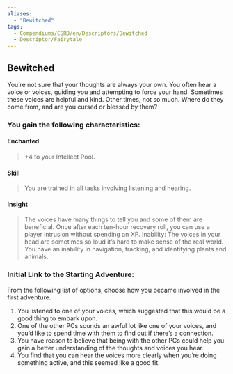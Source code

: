 ```yaml
---
aliases:
  - "Bewitched"
tags:
  - Compendiums/CSRD/en/Descriptors/Bewitched
  - Descriptor/Fairytale
---
```


## Bewitched  
You’re not sure that your thoughts are always your own. You often hear a voice or voices, guiding you and attempting to force your hand. Sometimes these voices are helpful and kind. Other times, not so much. Where do they come from, and are you cursed or blessed by them?
### You gain the following characteristics:
#### Enchanted
>+4 to your Intellect Pool.
#### Skill 
>You are trained in all tasks involving listening and hearing.
#### Insight
>The voices have many things to tell you and some of them are beneficial. Once after each ten-hour recovery roll, you can use a player intrusion without spending an XP.
Inability: The voices in your head are sometimes so loud it’s hard to make sense of the real world. You have an inability in navigation, tracking, and identifying plants and animals.
### Initial Link to the Starting Adventure:
From the following list of options, choose how you became involved in the first adventure.
1. You listened to one of your voices, which suggested that this would be a good thing to embark upon.
2. One of the other PCs sounds an awful lot like one of your voices, and you’d like to spend time with them to find out if there’s a connection.
3. You have reason to believe that being with the other PCs could help you gain a better understanding of the thoughts and voices you hear.
4. You find that you can hear the voices more clearly when you’re doing something active, and this seemed like a good fit.

